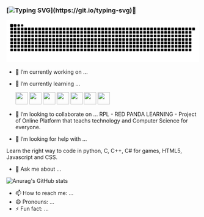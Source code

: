 ### [![Typing SVG](https://readme-typing-svg.demolab.com?font=Fira+Code&weight=200&size=15&duration=3000&pause=1000&color=531B80&background=FFFFFF00&height=75&lines=Hello+i'm+NVPanda+nice+to+meet+you.;+It's+a+pleasure+to+have+you+reach+here.;If+you+want+to+help+me%2C+please+do+it.)](https://git.io/typing-svg)👋

![Snake animation](https://github.com/NVPanda/NVPanda/blob/output/github-contribution-grid-snake.svg)

- 🔭 I’m currently working on ...


- 🌱 I’m currently learning ... 
	
	<img src="https://cdn.jsdelivr.net/gh/devicons/devicon/icons/c/c-original.svg" width="32" height="32" />
	<img src="https://cdn.jsdelivr.net/gh/devicons/devicon/icons/cplusplus/cplusplus-original.svg" width="32" height="32" />
	<img src="https://cdn.jsdelivr.net/gh/devicons/devicon/icons/csharp/csharp-original.svg" width="32" height="32" />
	<img src="https://cdn.jsdelivr.net/gh/devicons/devicon/icons/html5/html5-original-wordmark.svg" width="32" height="32" />
	<img src="https://cdn.jsdelivr.net/gh/devicons/devicon/icons/javascript/javascript-original.svg" width="32" height="32" />
	<img src="https://cdn.jsdelivr.net/gh/devicons/devicon/icons/css3/css3-original-wordmark.svg" width="32" height="32" />
	<img src="https://cdn.jsdelivr.net/gh/devicons/devicon/icons/python/python-original-wordmark.svg" width="32" height="32" />
                    
- 👯 I’m looking to collaborate on ...
RPL - RED PANDA LEARNING - Project of Online Platform that teachs technology and Computer Science for everyone.
- 🤔 I’m looking for help with ...

Learn the right way to code in python, C, C++, C# for games, HTML5, Javascript and CSS.

- 💬 Ask me about ...
	
![Anurag's GitHub stats](https://github-readme-stats.vercel.app/api?username=NVPanda&count_private=true&theme=onedark)
	

- 📫 How to reach me: ...
- 😄 Pronouns: ...
- ⚡ Fun fact: ...
